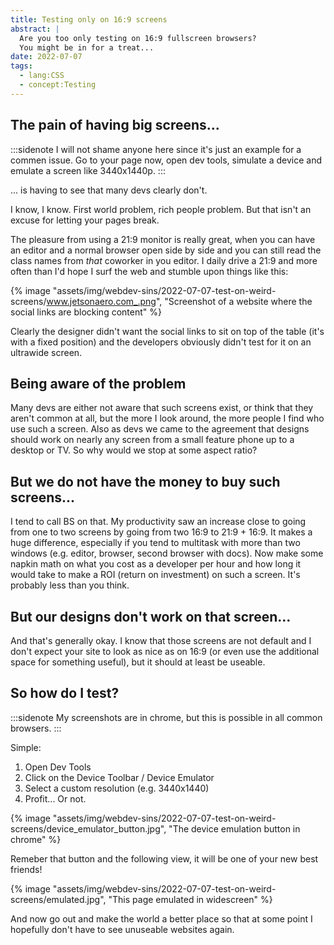 ```yaml
---
title: Testing only on 16:9 screens
abstract: |
  Are you too only testing on 16:9 fullscreen browsers?
  You might be in for a treat...
date: 2022-07-07
tags:
  - lang:CSS
  - concept:Testing
---
```


## The pain of having big screens...

:::sidenote
I will not shame anyone here since it's just an example for a commen issue.
Go to your page now, open dev tools, simulate a device and emulate a screen like 3440x1440p.
:::

... is having to see that many devs clearly don't.

I know, I know. First world problem, rich people problem. But that isn't an excuse for letting your pages break.

The pleasure from using a 21:9 monitor is really great, when you can have an editor and a normal browser open side by side and you can still read the class names from _that_ coworker in you editor.
I daily drive a 21:9 and more often than I'd hope I surf the web and stumble upon things like this:

{% image "assets/img/webdev-sins/2022-07-07-test-on-weird-screens/www.jetsonaero.com_.png", "Screenshot of a website where the social links are blocking content" %}

Clearly the designer didn't want the social links to sit on top of the table (it's with a fixed position) and the developers obviously didn't test for it on an ultrawide screen.

## Being aware of the problem

Many devs are either not aware that such screens exist, or think that they aren't common at all, but the more I look around, the more people I find who use such a screen.
Also as devs we came to the agreement that designs should work on nearly any screen from a small feature phone up to a desktop or TV. So why would we stop at some aspect ratio?

## But we do not have the money to buy such screens...

I tend to call BS on that. My productivity saw an increase close to going from one to two screens by going from two 16:9 to 21:9 + 16:9. It makes a huge difference, especially if you tend to multitask with more than two windows (e.g. editor, browser, second browser with docs).
Now make some napkin math on what you cost as a developer per hour and how long it would take to make a ROI (return on investment) on such a screen. It's probably less than you think.

## But our designs don't work on that screen...

And that's generally okay. I know that those screens are not default and I don't expect your site to look as nice as on 16:9 (or even use the additional space for something useful), but it should at least be useable.

## So how do I test?


:::sidenote
My screenshots are in chrome, but this is possible in all common browsers.
:::

Simple:

1. Open Dev Tools
2. Click on the Device Toolbar / Device Emulator
3. Select a custom resolution (e.g. 3440x1440)
4. Profit... Or not.

{% image "assets/img/webdev-sins/2022-07-07-test-on-weird-screens/device_emulator_button.jpg", "The device emulation button in chrome" %}

Remeber that button and the following view, it will be one of your new best friends!

{% image "assets/img/webdev-sins/2022-07-07-test-on-weird-screens/emulated.jpg", "This page emulated in widescreen" %}

And now go out and make the world a better place so that at some point I hopefully don't have to see unuseable websites again.
